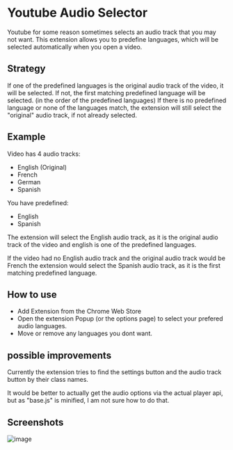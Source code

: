 # Youtube Audio Selector

Youtube for some reason sometimes selects an audio track that you may not want. 
This extension allows you to predefine languages, which will be selected automatically when you open a video.

## Strategy

If one of the predefined languages is the original audio track of the video, it will be selected.
If not, the first matching predefined language will be selected. (in the order of the predefined languages)
If there is no predefined language or none of the languages match, the extension will still select the "original" audio track, if not already selected.

## Example

Video has 4 audio tracks:
- English (Original)
- French
- German
- Spanish

You have predefined:
- English
- Spanish

The extension will select the English audio track, as it is the original audio track of the video and english is one of the predefined languages.

If the video had no English audio track and the original audio track would be French the extension would select the Spanish audio track, as it is the first matching predefined language.

## How to use 
* Add Extension from the Chrome Web Store
* Open the extension Popup (or the options page) to select your prefered audio languages.
* Move or remove any languages you dont want. 


## possible improvements

Currently the extension tries to find the settings button and the audio track button by their class names.

It would be better to actually get the audio options via the actual player api, but as "base.js" is minified, I am not sure how to do that. 

## Screenshots

![image](https://github.com/user-attachments/assets/dd36aa1a-7912-4f0c-954c-35f269fb54cf)

